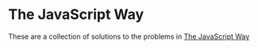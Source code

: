 # The JavaScript Way

These are a collection of solutions to the problems in [The JavaScript Way](https://github.com/bpesquet/thejsway/)
